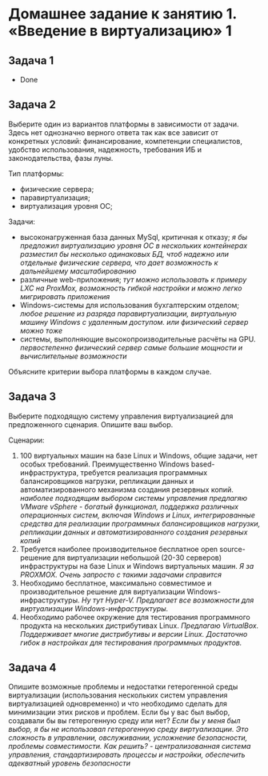 
# Домашнее задание к занятию 1.  «Введение в виртуализацию» 1

   
## Задача 1

- Done 

## Задача 2

Выберите один из вариантов платформы в зависимости от задачи. Здесь нет однозначно верного ответа так как все зависит от конкретных условий: финансирование, компетенции специалистов, удобство использования, надежность, требования ИБ и законодательства, фазы луны.

Тип платформы:

- физические сервера;
- паравиртуализация;
- виртуализация уровня ОС;

Задачи:

- высоконагруженная база данных MySql, критичная к отказу; _я бы предложил виртуализацию уровня ОС в нескольких контейнерах разместил бы несколько одинаковых БД, чтоб надежно  или отдельные физические сервера, что дает возможность к дальнейшему масштабированию_
- различные web-приложения;  *тут можно использовать к примеру LXC  на ProxMox, возможность гибкой настройки и можно легко мигрировать приложения*
- Windows-системы для использования бухгалтерским отделом; *любое решение из разряда паравиртуализации, виртуальную машину Windows c удаленным доступом. или физический сервер можно тоже*
- системы, выполняющие высокопроизводительные расчёты на GPU. *первостепенно физический сервер самые большие мощности и вычислительные возможности*

Объясните критерии выбора платформы в каждом случае.

## Задача 3

Выберите подходящую систему управления виртуализацией для предложенного сценария. Опишите ваш выбор.

Сценарии:

1. 100 виртуальных машин на базе Linux и Windows, общие задачи, нет особых требований. Преимущественно Windows based-инфраструктура, требуется реализация программных балансировщиков нагрузки, репликации данных и автоматизированного механизма создания резервных копий. *наиболее подходящим выбором системы управления предлагяю VMware vSphere - богатый функционал, поддержка различных операционных систем, включая Windows и Linux, интегрированные средства для реализации программных балансировщиков нагрузки, репликации данных и автоматизированного создания резервных копий*
2. Требуется наиболее производительное бесплатное open source-решение для виртуализации небольшой (20-30 серверов) инфраструктуры на базе Linux и Windows виртуальных машин. *Я за PROXMOX. Очень запросто с такими задачами справится*
3. Необходимо бесплатное, максимально совместимое и производительное решение для виртуализации Windows-инфраструктуры. *Ну тут Hyper-V. Предлагает все возможности для виртуализации  Windows-инфраструктуры.* 
4. Необходимо рабочее окружение для тестирования программного продукта на нескольких дистрибутивах Linux. *Предлагаю VirtualBox.  Поддерживает многие дистрибутивы и версии Linux. Достаточно гибок в настройках для тестирования программных продуктов.*

## Задача 4

Опишите возможные проблемы и недостатки гетерогенной среды виртуализации (использования нескольких систем управления виртуализацией одновременно) и что необходимо сделать для минимизации этих рисков и проблем. Если бы у вас был выбор, создавали бы вы гетерогенную среду или нет? *Если бы у меня был выбор, я бы не использовал гетерогенную среду виртуализации. Это сложность в управлении, овслуживании, усложнение безопасности, проблемы совместимости. Как решить? - централизованная система управления, стандартизировать процессы и настройки, обеспечить адекватный уровень безопасности*


